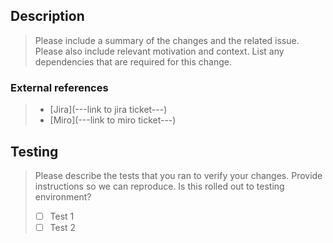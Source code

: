 
## Description
> Please include a summary of the changes and the related issue. Please also include relevant motivation and context. List any dependencies that are required for this change.

### External references
> - [Jira](---link to jira ticket---)
> - [Miro](---link to miro ticket---)

## Testing
> Please describe the tests that you ran to verify your changes. Provide instructions so we can reproduce. Is this rolled out to testing environment?
>
> - [ ] Test 1
> - [ ] Test 2
